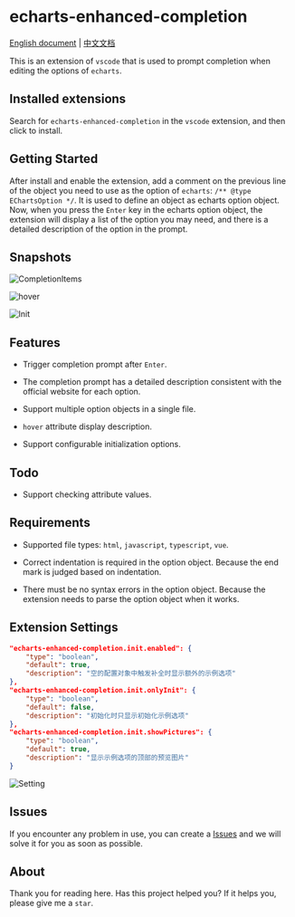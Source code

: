 # echarts-enhanced-completion

[English document](./README.md) | [中文文档](./README_cn.md)

This is an extension of `vscode` that is used to prompt completion when editing the options of `echarts`.

## Installed extensions

Search for `echarts-enhanced-completion` in the `vscode` extension, and then click to install.

## Getting Started

After install and enable the extension, add a comment on the previous line of the object you need to use as the option of `echarts`: `/** @type EChartsOption */`. It is used to define an object as echarts option object. Now, when you press the `Enter` key in the echarts option object, the extension will display a list of the option you may need, and there is a detailed description of the option in the prompt.

## Snapshots

![CompletionItems](https://github.com/ren-wei/echarts-enhanced-completion/raw/master/images/CompletionItems.gif)

![hover](https://github.com/ren-wei/echarts-enhanced-completion/raw/master/images/Hover.gif)

![Init](https://github.com/ren-wei/echarts-enhanced-completion/raw/master/images/Init.gif)

## Features

* Trigger completion prompt after `Enter`.

* The completion prompt has a detailed description consistent with the official website for each option.

* Support multiple option objects in a single file.

* `hover` attribute display description.

* Support configurable initialization options.

## Todo

* Support checking attribute values.

## Requirements

* Supported file types: `html`, `javascript`, `typescript`, `vue`.

* Correct indentation is required in the option object. Because the end mark is judged based on indentation.

* There must be no syntax errors in the option object. Because the extension needs to parse the option object when it works.

## Extension Settings

```json
"echarts-enhanced-completion.init.enabled": {
    "type": "boolean",
    "default": true,
    "description": "空的配置对象中触发补全时显示额外的示例选项"
},
"echarts-enhanced-completion.init.onlyInit": {
    "type": "boolean",
    "default": false,
    "description": "初始化时只显示初始化示例选项"
},
"echarts-enhanced-completion.init.showPictures": {
    "type": "boolean",
    "default": true,
    "description": "显示示例选项的顶部的预览图片"
}

```
![Setting](https://github.com/ren-wei/echarts-enhanced-completion/raw/master/images/Setting.png)

## Issues

If you encounter any problem in use, you can create a [Issues](https://github.com/ren-wei/echarts-enhanced-completion/issues) and we will solve it for you as soon as possible.

## About

Thank you for reading here. Has this project helped you? If it helps you, please give me a `star`.

